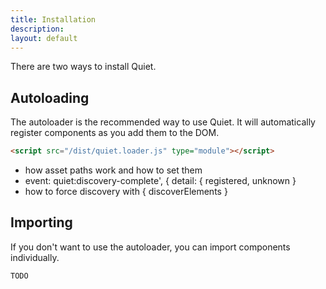 ```yaml
---
title: Installation
description:
layout: default
---
```


There are two ways to install Quiet.

## Autoloading

The autoloader is the recommended way to use Quiet. It will automatically register components as you add them to the DOM.

```html
<script src="/dist/quiet.loader.js" type="module"></script>
```

- how asset paths work and how to set them
- event: quiet:discovery-complete', { detail: { registered, unknown }
- how to force discovery with { discoverElements }

## Importing

If you don't want to use the autoloader, you can import components individually.

```html
TODO
```
